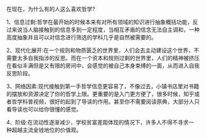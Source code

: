 在现在，为什么有的人这么喜欢哲学?

1、信息过剩:哲学在最开始的时候本来有对所有领域的知识进行抽象概括功能，反过来说当人脑接触到的信息多到一定程度，当相互矛盾的信念无法自主调和，一种高度抽象并且可以对信念进行筛选的学科几乎是自然被需要的。

2、现代化展开:在一个规则和物质匮乏的世界里，人们会去主动建设这个世界，不需要太多自我指涉的反思。而在一个资本和规则过剩的世界里，人们的精神被挤压在看似丰满但是又有限的房间中，会感觉的被自己本身束缚的一面，从而进入自我反思阶段。

3、网络因素:现代接触到第一手哲学信息更容易了，不像过去，小镇书店里对书籍的摆放和资源决定了你的哲学上限。更重要的是入门更方便了，很多时候，知乎或者哲学科普视频，很好的起到了导读的作用。甚至你不需要阅读原典，大部分人只看导读也可以给你很懂的感觉。

4、阶级:在流动性逐渐减少，学校贫富差距体现的情况下，许多人不得不寻求一 种超越主流金钱地位的价值观。